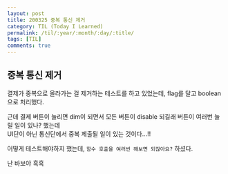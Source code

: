 ```yaml
---
layout: post
title: 200325 중복 통신 제거
category: TIL (Today I Learned)
permalink: /til/:year/:month/:day/:title/
tags: [TIL]
comments: true
---
```


## 중복 통신 제거 

결제가 중복으로 올라가는 걸 제거하는 테스트를 하고 있었는데,
flag를 달고 boolean으로 처리했다. 

근데 결제 버튼이 눌리면 dim이 되면서 모든 버튼이 disable 되길래 버튼이 여러번 눌릴 일이 있나? 했는데  
UI단이 아닌 통신단에서 중복 제출될 일이 있는 것이다...!! 

어떻게 테스트해야하지 했는데, `함수 호출을 여러번 해보면 되잖아요?` 하셨다. 

난 바보야 흑흑 
